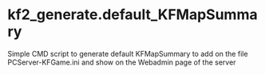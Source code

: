 # kf2_generate.default_KFMapSummary
Simple CMD script to generate default KFMapSummary to add on the file PCServer-KFGame.ini and show on the Webadmin page of the server
